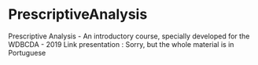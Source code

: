 # PrescriptiveAnalysis
Prescriptive Analysis - An introductory course, specially developed for the WDBCDA - 2019
Link presentation :
Sorry, but the whole material is in Portuguese
